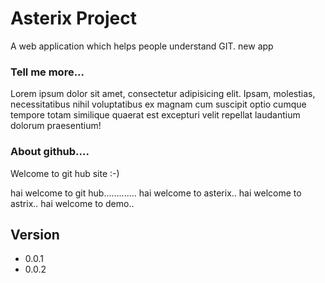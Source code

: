 Asterix Project
=======
A web application which helps people understand GIT.
new app

### Tell me more...
Lorem ipsum dolor sit amet, consectetur adipisicing elit. Ipsam, molestias, necessitatibus nihil voluptatibus ex magnam cum suscipit optio cumque tempore totam similique quaerat est excepturi velit repellat laudantium dolorum praesentium!

### About github....
Welcome to git hub site :-) 

hai welcome to git hub.............
hai welcome to asterix..
hai welcome to astrix..
hai welcome to demo..



## Version
* 0.0.1
* 0.0.2

